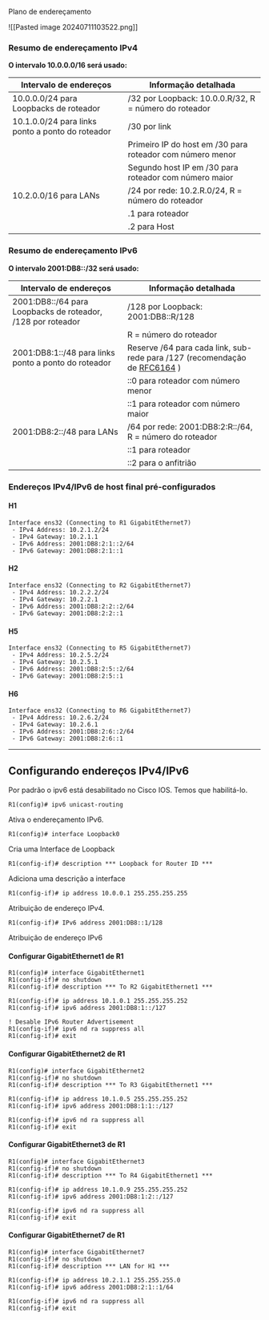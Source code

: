 Plano de endereçamento

![[Pasted image 20240711103522.png]]

### Resumo de endereçamento IPv4

**O intervalo 10.0.0.0/16 será usado:**

| Intervalo de endereços                           | Informação detalhada                                      |
| ------------------------------------------------ | --------------------------------------------------------- |
| 10.0.0.0/24 para Loopbacks de roteador           | /32 por Loopback: 10.0.0.R/32, R = número do roteador     |
| 10.1.0.0/24 para links ponto a ponto do roteador | /30 por link                                              |
|                                                  | Primeiro IP do host em /30 para roteador com número menor |
|                                                  | Segundo host IP em /30 para roteador com número maior     |
| 10.2.0.0/16 para LANs                            | /24 por rede: 10.2.R.0/24, R = número do roteador         |
|                                                  | .1 para roteador                                          |
|                                                  | .2 para Host                                              |

### Resumo de endereçamento IPv6

**O intervalo 2001:DB8::/32 será usado:**

| Intervalo de endereços                                      | Informação detalhada                                                                                             |
| ----------------------------------------------------------- | ---------------------------------------------------------------------------------------------------------------- |
| 2001:DB8::/64 para Loopbacks de roteador, /128 por roteador | /128 por Loopback: 2001:DB8::R/128                                                                               |
|                                                             | R = número do roteador                                                                                           |
| 2001:DB8:1::/48 para links ponto a ponto do roteador        | Reserve /64 para cada link, sub-rede para /127 (recomendação de [RFC6164](https://tools.ietf.org/html/rfc6164) ) |
|                                                             | ::0 para roteador com número menor                                                                               |
|                                                             | ::1 para roteador com número maior                                                                               |
| 2001:DB8:2::/48 para LANs                                   | /64 por rede: 2001:DB8:2:R::/64, R = número do roteador                                                          |
|                                                             | ::1 para roteador                                                                                                |
|                                                             | ::2 para o anfitrião                                                                                             |

### Endereços IPv4/IPv6 de host final pré-configurados

#### H1
```
Interface ens32 (Connecting to R1 GigabitEthernet7)
 - IPv4 Address: 10.2.1.2/24
 - IPv4 Gateway: 10.2.1.1
 - IPv6 Address: 2001:DB8:2:1::2/64
 - IPv6 Gateway: 2001:DB8:2:1::1
```

#### H2
```
Interface ens32 (Connecting to R2 GigabitEthernet7)
 - IPv4 Address: 10.2.2.2/24
 - IPv4 Gateway: 10.2.2.1
 - IPv6 Address: 2001:DB8:2:2::2/64
 - IPv6 Gateway: 2001:DB8:2:2::1
```

#### H5
```
Interface ens32 (Connecting to R5 GigabitEthernet7)
 - IPv4 Address: 10.2.5.2/24
 - IPv4 Gateway: 10.2.5.1
 - IPv6 Address: 2001:DB8:2:5::2/64
 - IPv6 Gateway: 2001:DB8:2:5::1
```

#### H6

```
Interface ens32 (Connecting to R6 GigabitEthernet7)
 - IPv4 Address: 10.2.6.2/24
 - IPv4 Gateway: 10.2.6.1
 - IPv6 Address: 2001:DB8:2:6::2/64
 - IPv6 Gateway: 2001:DB8:2:6::1
```

---

## Configurando endereços IPv4/IPv6

Por padrão o ipv6 está desabilitado no Cisco IOS. Temos que habilitá-lo.

```ios
R1(config)# ipv6 unicast-routing
```
Ativa o endereçamento IPv6.

```ios
R1(config)# interface Loopback0
```
Cria uma Interface de Loopback

```ios
R1(config-if)# description *** Loopback for Router ID ***
```
Adiciona uma descrição a interface

```ios
R1(config-if)# ip address 10.0.0.1 255.255.255.255
```
Atribuição de endereço IPv4.

```ios
R1(config-if)# IPv6 address 2001:DB8::1/128
```
Atribuição de endereço IPv6

#### Configurar GigabitEthernet1 de R1
```ios
R1(config)# interface GigabitEthernet1
R1(config-if)# no shutdown
R1(config-if)# description *** To R2 GigabitEthernet1 ***

R1(config-if)# ip address 10.1.0.1 255.255.255.252
R1(config-if)# ipv6 address 2001:DB8:1::/127

! Desable IPv6 Router Advertisement
R1(config-if)# ipv6 nd ra suppress all
R1(config-if)# exit
```

#### Configurar GigabitEthernet2 de R1
```ios
R1(config)# interface GigabitEthernet2
R1(config-if)# no shutdown
R1(config-if)# description *** To R3 GigabitEthernet1 ***

R1(config-if)# ip address 10.1.0.5 255.255.255.252 
R1(config-if)# ipv6 address 2001:DB8:1:1::/127

R1(config-if)# ipv6 nd ra suppress all
R1(config-if)# exit
```

#### Configurar GigabitEthernet3 de R1
```ios
R1(config)# interface GigabitEthernet3
R1(config-if)# no shutdown
R1(config-if)# description *** To R4 GigabitEthernet1 ***

R1(config-if)# ip address 10.1.0.9 255.255.255.252 
R1(config-if)# ipv6 address 2001:DB8:1:2::/127

R1(config-if)# ipv6 nd ra suppress all
R1(config-if)# exit
```

#### Configurar GigabitEthernet7 de R1
```ios
R1(config)# interface GigabitEthernet7
R1(config-if)# no shutdown
R1(config-if)# description *** LAN for H1 ***

R1(config-if)# ip address 10.2.1.1 255.255.255.0
R1(config-if)# ipv6 address 2001:DB8:2:1::1/64

R1(config-if)# ipv6 nd ra suppress all
R1(config-if)# exit
```


























































